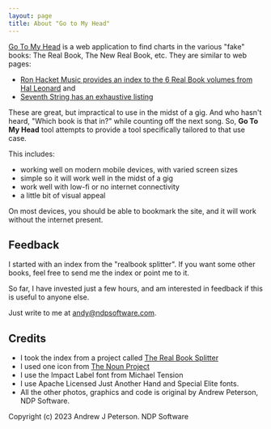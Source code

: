 ```yaml
---
layout: page
title: About "Go to My Head"
---
```


[Go To My Head](gotomyhead.site) is a web application to find charts in the various "fake" books:
The Real Book, The New Real Book, etc. They are similar to web pages:
- [Ron Hacket Music provides an index to the  6 Real Book volumes from Hal Leonard](https://ronhackettmusic.com/data/searchRB.php) and 
- [Seventh String has an exhaustive listing](https://www.seventhstring.com/fbindex.html)

These are great, but impractical to use in the midst of a gig. And who hasn't
heard, "Which book is that in?" while counting off the next song. So, **Go To My Head** 
tool attempts to provide a tool specifically tailored to that use case.

This includes:

- working well on modern mobile devices, with varied screen sizes
- simple so it will work well in the midst of a gig 
- work well with low-fi or no internet connectivity
- a little bit of visual appeal

On most devices, you should be able to bookmark the site, and it will work
without the internet present.

## Feedback

I started with an index from the "realbook splitter". If you want some other 
books, feel free to send me the index or point me to it.

So far, I have invested just a few hours, and am interested in feedback 
if this is useful to anyone else.

Just write to me at [andy@ndpsoftware.com](mailto:andy@ndpsoftware.com?subject=Go+to+my+head).


## Credits

- I took the index from a project called [The Real Book Splitter](https://git.zx2c4.com/realbook-splitter/tree/listing.txt)
- I used one icon from [The Noun Project](https://thenounproject.com/)
- I use the Impact Label font from Michael Tension
- I use Apache Licensed Just Another Hand and Special Elite fonts.
- All the other photos, graphics and code is original by Andrew Peterson, NDP Software.

Copyright (c) 2023 Andrew J Peterson. NDP Software
